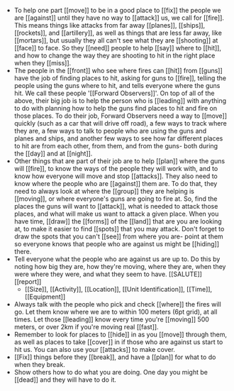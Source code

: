 - To help one part [[move]] to be in a good place to [[fix]] the people we are [[against]] until they have no way to [[attack]] us, we call for [[fire]].  This means things like attacks from far away [[planes]], [[ships]], [[rockets]], and [[artillery]], as well as things that are less far away, like [[mortars]], but usually they all can't see what they are [[shooting]] at [[face]] to face. So they [[need]] people to help [[say]] where to [[hit]], and how to change the way they are shooting to hit in the right place when they [[miss]].
- The people in the [[front]] who see where fires can [[hit]] from [[guns]] have the job of finding places to hit, asking for guns to [[fire]], telling the people using the guns where to hit, and tells everyone where the guns hit. We call these people '[[Forward Observers]]'. On top of all of the above, their big job is to help the person who is [[leading]] with anything to do with planning how to help the guns find places to hit and fire on those places.
  To do their job, Forward Observers need a way to [[move]] quickly (such as a car that will drive off road), a few ways to track where they are, a few ways to talk to people who are using the guns and planes and ships, and another few ways to see how far different places to hit are from each other, from them, and from the guns- both during the [[day]] and at [[night]].
- Other things that are part of their job are to help [[plan]] where the guns will [[fire]], to know the ways of the people they will work with, and to know how everyone will move and stop [[attacks]]. They also need to know where the people who are [[against]] them are. To do that, they need to always look at where the [[group]] they are helping is [[moving]], or where everyone's guns are going to fire at.
  So, find the places the guns will want to [[attack]], what is needed to attack those places, and what will make us want to attack a given place. When you have time, [[draw]] the [[forms]] of the [[land]] that are you are looking at, to make it easier to find [[spots]] that you may attack. Don't forget to draw the spots that you can't [[see]] from where you are- point at them so everyone knows that people who are against us might be [[hiding]] there.
- Tell everyone what the people who are against us are up to. Do this by noting how big they are, how they're moving, where they are, when they were where they were, and what they seem to have. [[SALUTE]] [[report]]
	- [[Size]], [[Activity]], [[Location]], [[Unit Identification]], [[Time]], [[Equipment]]
- Always talk with the people who pick and check [[where]] the fires will go. Let them know where we are to within 100 meters (6pt grid), at all times. Let those [[leading]] know every time you're [[moving]] 500 meters, or over 2km if you're moving real [[fast]].
- Remember to look for places to [[hide]] in as you [[move]] through them,  as well as places to take [[cover]] in if those who are against us start to hit us. You can also use your [[attacks]] to make cover.
- [[Fix]] things before they [[break]], and have a [[plan]] for what to do when they break.
- Show others how to do what you are doing. One day you might be [[dead]] and they will have to do it.